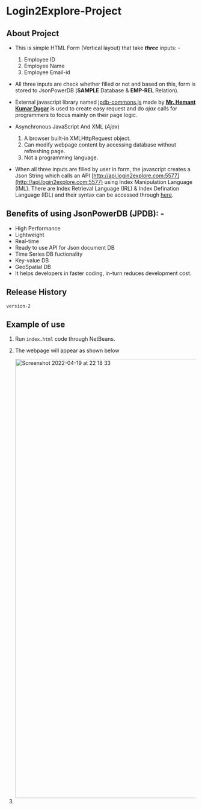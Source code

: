 # Login2Explore-Project

## About Project

- This is simple HTML Form (Vertical layout) that take _**three**_ inputs: -
    1. Employee ID
    2. Employee Name
    3. Employee Email-id

- All three inputs are check whether filled or not and based on this, form is stored to JsonPowerDB (**SAMPLE** Database & **EMP-REL** Relation).

- External javascript library named [jpdb-commons.js](https://login2explore.com/jpdb/resources/js/0.0.3/jpdb-commons.js) made by [**Mr. Hemant Kumar Dugar**](https://www.linkedin.com/in/hemantkumardugar/) is used to create easy request and do _ajax_ calls for programmers to focus mainly on their page logic.

- Asynchronous JavaScript And XML (_Ajax_)
    1. A browser built-in XMLHttpRequest object.
    2. Can modify webpage content by accessing database without refreshing page.
    3. Not a programming language.

- When all three inputs are filled by user in form, the javascript creates a Json String which calls an API [http://api.login2explore.com:5577](http://api.login2explore.com:5577) using Index Manipulation Language (IML). There are Index Retrieval Language (IRL) & Index Defination Language (IDL) and their syntax can be accessed through [here](https://login2explore.com/jpdb/docs.html).

## Benefits of using JsonPowerDB (JPDB): -

- High Performance
- Lightweight
- Real-time
- Ready to use API for Json document DB
- Time Series DB fuctionality
- Key-value DB
- GeoSpatial DB
- It helps developers in faster coding, in-turn reduces development cost.

## Release History

```
version-2
```

## Example of use

1. Run `index.html` code through NetBeans.
2. The webpage will appear as shown below
    
    <img width="1165" alt="Screenshot 2022-04-19 at 22 18 33" src="https://user-images.githubusercontent.com/67102493/164056162-db98d7a0-07a1-47c5-935e-952bf975259e.png">


3. 
